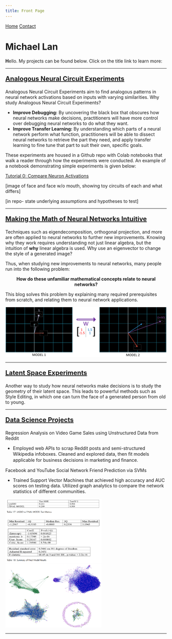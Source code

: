 ```yaml
---
title: Front Page
---
```


<head>
    <link rel="stylesheet" href="index.css">
</head>

<div class="topnav">
  <a class="active" href="#home">Home</a>
  <a href="#contact">Contact</a>
</div>

<p align="center"><h1><b>Michael Lan</b></h1></p>

<!---
--->
<span><b>H</b></span>ello. My projects can be found below. Click on the title link to learn more:

---
<p style="font-size:20px"><b>
<a href="https://github.com/wlg1/analogous_neuron_circuit_expms">Analogous Neural Circuit Experiments</a>
</b></p>

Analogous Neural Circuit Experiments aim to find analogous patterns in neural network activations based on inputs with varying similarities. Why study Analogous Neural Circuit Experiments?
<ul>
<li><b>Improve Debugging:</b> By uncovering the black box that obscures how neural networks make decisions, practitioners will have more control over debugging neural networks to do what they want. </li>
<li><b>Improve Transfer Learning:</b> By understanding which parts of a neural network perform what function, practitioners will be able to dissect neural networks to retrieve the part they need, and apply transfer learning to fine tune that part to suit their own, specific goals.</li>
</ul>

These experiments are housed in a Github repo with Colab notebooks that walk a reader through how the experiments were conducted. An example of a notebook demonstrating simple experiments is given below:

<a href="https://colab.research.google.com/drive/12hQolN9TLXsakkG96nYUgU30_6YL74bf#scrollTo=IAJjuRTDBnOr">Tutorial 0: Compare Neuron Activations</a>

[image of face and face w/o mouth, showing toy circuits of each and what differs]

[in repo- state underlying assumptions and hypotheses to test]

---
<p style="font-size:20px"><b>
<a href="eduBlogHome.html">Making the Math of Neural Networks Intuitive</a>
</b></p>

Techniques such as eigendecomposition, orthogonal projection, and more are often applied to neural networks to further new improvements. Knowing why they work requires understanding not just linear algebra, but the intuition of <b>why</b> linear algebra is used. Why use an eigenvector to change the style of a generated image?

Thus, when studying new improvements to neural networks, many people run into the following problem:

<p align="center">
<b>How do these unfamiliar mathematical concepts relate to neural networks?</b></p>

This blog solves this problem by explaining many required prerequisites from scratch, and relating them to neural network applications.

![2mod_vecs](/cob/2mod_out.PNG)

---
<p style="font-size:20px"><b>
<a href="">Latent Space Experiments</a>
</b></p>

Another way to study how neural networks make decisions is to study the geometry of their latent space. This leads to powerful methods such as Style Editing, in which one can turn the face of a generated person from old to young.

---
<p style="font-size:20px"><b>
<a href="https://mikelan300.wixsite.com/portfolio">Data Science Projects</a>
</b></p>

Regression Analysis on Video Game Sales using Unstructured Data from Reddit 
<ul>
<li>Employed web APIs to scrap Reddit posts and semi-structured Wikipedia infoboxes. Cleaned and
explored data, then ﬁt models applicable for business decisions in marketing and ﬁnance. </li>
</ul>
Facebook and YouTube Social Network Friend Prediction via SVMs 
<ul>
<li>Trained Support Vector Machines that achieved high accuracy and AUC scores on testing data.
Utilized graph analytics to compare the network statistics of diﬀerent communities.</li>
</ul>

<div id="datasci_images">
  <div class="inline-block">
  <img src="/datasci/final_model.PNG" width="300" height="200" alt="">
  <img src="/datasci/datasci_networks.png" width="300" height="200" alt="">
  </div>
</div>

<!---
![final_model](/datasci/final_model.PNG)
![datasci_networks](/datasci/datasci_networks.png)
--->

---




